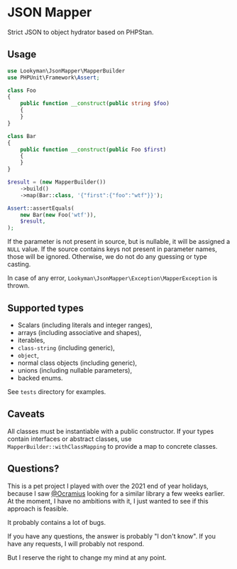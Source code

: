 # JSON Mapper

Strict JSON to object hydrator based on PHPStan.

## Usage

```php
use Lookyman\JsonMapper\MapperBuilder
use PHPUnit\Framework\Assert;

class Foo
{
    public function __construct(public string $foo)
    {
    }
}

class Bar
{
    public function __construct(public Foo $first)
    {
    }
}

$result = (new MapperBuilder())
    ->build()
    ->map(Bar::class, '{"first":{"foo":"wtf"}}');

Assert::assertEquals(
    new Bar(new Foo('wtf')),
    $result,
);
```

If the parameter is not present in source, but is nullable, it will be assigned a `NULL` value.
If the source contains keys not present in parameter names, those will be ignored.
Otherwise, we do not do any guessing or type casting.

In case of any error, `Lookyman\JsonMapper\Exception\MapperException` is thrown.

## Supported types

* Scalars (including literals and integer ranges),
* arrays (including associative and shapes),
* iterables,
* `class-string` (including generic),
* `object`,
* normal class objects (including generic),
* unions (including nullable parameters),
* backed enums.

See `tests` directory for examples.

## Caveats

All classes must be instantiable with a public constructor.
If your types contain interfaces or abstract classes, use `MapperBuilder::withClassMapping` to provide a map to concrete classes.

## Questions?

This is a pet project I played with over the 2021 end of year holidays, because I saw [@Ocramius](https://twitter.com/Ocramius) looking for a similar library a few weeks earlier.
At the moment, I have no ambitions with it, I just wanted to see if this approach is feasible.

It probably contains a lot of bugs.

If you have any questions, the answer is probably "I don't know".
If you have any requests, I will probably not respond.

But I reserve the right to change my mind at any point.
